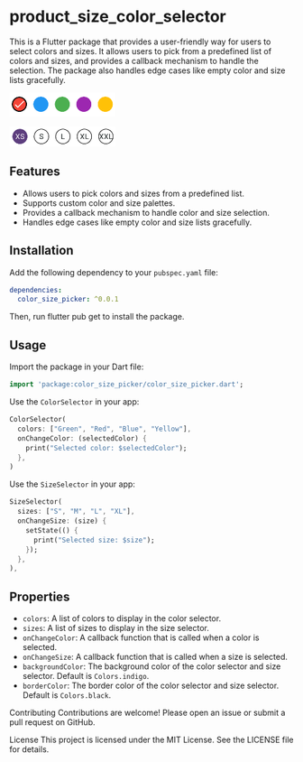 # product_size_color_selector

This is a Flutter package that provides a user-friendly way for users to select colors and sizes. It allows users to pick from a predefined list of colors and sizes, and provides a callback mechanism to handle the selection. The package also handles edge cases like empty color and size lists gracefully.

![img.png](img.png)

![img_1.png](img_1.png)

## Features

- Allows users to pick colors and sizes from a predefined list.
- Supports custom color and size palettes.
- Provides a callback mechanism to handle color and size selection.
- Handles edge cases like empty color and size lists gracefully.

## Installation

Add the following dependency to your `pubspec.yaml` file:

```yaml
dependencies:
  color_size_picker: ^0.0.1
```

Then, run flutter pub get to install the package.

## Usage

Import the package in your Dart file:

```dart
import 'package:color_size_picker/color_size_picker.dart';
```

Use the `ColorSelector` in your app:
```dart
ColorSelector(
  colors: ["Green", "Red", "Blue", "Yellow"],
  onChangeColor: (selectedColor) {
    print("Selected color: $selectedColor");
  },
)
```

Use the `SizeSelector` in your app:
```dart
SizeSelector(
  sizes: ["S", "M", "L", "XL"],
  onChangeSize: (size) {
    setState(() {
      print("Selected size: $size");
    });
  },
),
```
## Properties

- `colors`: A list of colors to display in the color selector.
- `sizes`: A list of sizes to display in the size selector.
- `onChangeColor`: A callback function that is called when a color is selected.
- `onChangeSize`: A callback function that is called when a size is selected.
- `backgroundColor`: The background color of the color selector and size selector. Default is `Colors.indigo`.
- `borderColor`: The border color of the color selector and size selector. Default is `Colors.black`.

Contributing
Contributions are welcome! Please open an issue or submit a pull request on GitHub.

License
This project is licensed under the MIT License. See the LICENSE file for details.
